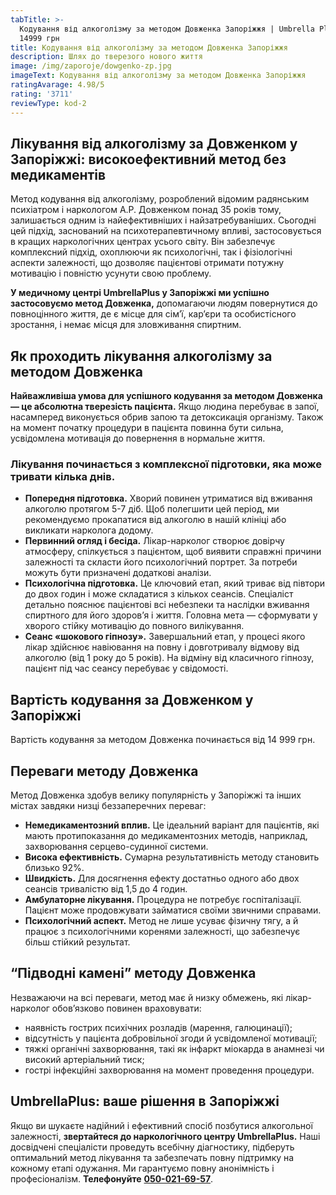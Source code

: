 ```yaml
---
tabTitle: >-
  Кодування від алкоголізму за методом Довженка Запоріжжя | Umbrella Plus | Від
  14999 грн
title: Кодування від алкоголізму за методом Довженка Запоріжжя
description: Шлях до тверезого нового життя
image: /img/zaporoje/dowgenko-zp.jpg
imageText: Кодування від алкоголізму за методом Довженка Запоріжжя
ratingAvarage: 4.98/5
rating: '3711'
reviewType: kod-2
---
```


## Лікування від алкоголізму за Довженком у Запоріжжі: високоефективний метод без медикаментів

Метод кодування від алкоголізму, розроблений відомим радянським психіатром і наркологом А.Р. Довженком понад 35 років тому, залишається одним із найефективніших і найзатребуваніших. Сьогодні цей підхід, заснований на психотерапевтичному впливі, застосовується в кращих наркологічних центрах усього світу. Він забезпечує комплексний підхід, охоплюючи як психологічні, так і фізіологічні аспекти залежності, що дозволяє пацієнтові отримати потужну мотивацію і повністю усунути свою проблему.

**У медичному центрі UmbrellaPlus у Запоріжжі ми успішно застосовуємо метод Довженка,** допомагаючи людям повернутися до повноцінного життя, де є місце для сім’ї, кар’єри та особистісного зростання, і немає місця для зловживання спиртним.

## Як проходить лікування алкоголізму за методом Довженка

**Найважливіша умова для успішного кодування за методом Довженка — це абсолютна тверезість пацієнта.** Якщо людина перебуває в запої, насамперед виконується обрив запою та детоксикація організму. Також на момент початку процедури в пацієнта повинна бути сильна, усвідомлена мотивація до повернення в нормальне життя.

### Лікування починається з комплексної підготовки, яка може тривати кілька днів.

* **Попередня підготовка.** Хворий повинен утриматися від вживання алкоголю протягом 5-7 діб. Щоб полегшити цей період, ми рекомендуємо прокапатися від алкоголю в нашій клініці або викликати нарколога додому.
* **Первинний огляд і бесіда.** Лікар-нарколог створює довірчу атмосферу, спілкується з пацієнтом, щоб виявити справжні причини залежності та скласти його психологічний портрет. За потреби можуть бути призначені додаткові аналізи.
* **Психологічна підготовка.** Це ключовий етап, який триває від півтори до двох годин і може складатися з кількох сеансів. Спеціаліст детально пояснює пацієнтові всі небезпеки та наслідки вживання спиртного для його здоров’я і життя. Головна мета — сформувати у хворого стійку мотивацію до повного вилікування.
* **Сеанс «шокового гіпнозу».** Завершальний етап, у процесі якого лікар здійснює навіювання на повну і довготривалу відмову від алкоголю (від 1 року до 5 років). На відміну від класичного гіпнозу, пацієнт під час сеансу перебуває у свідомості.

## Вартість кодування за Довженком у Запоріжжі

Вартість кодування за методом Довженка починається від 14 999 грн.

## Переваги методу Довженка

Метод Довженка здобув велику популярність у Запоріжжі та інших містах завдяки низці беззаперечних переваг:

* **Немедикаментозний вплив.** Це ідеальний варіант для пацієнтів, які мають протипоказання до медикаментозних методів, наприклад, захворювання серцево-судинної системи.
* **Висока ефективність.** Сумарна результативність методу становить близько 92%.
* **Швидкість.** Для досягнення ефекту достатньо одного або двох сеансів тривалістю від 1,5 до 4 годин.
* **Амбулаторне лікування.** Процедура не потребує госпіталізації. Пацієнт може продовжувати займатися своїми звичними справами.
* **Психологічний аспект.** Метод не лише усуває фізичну тягу, а й працює з психологічними коренями залежності, що забезпечує більш стійкий результат.

## “Підводні камені” методу Довженка

Незважаючи на всі переваги, метод має й низку обмежень, які лікар-нарколог обов’язково повинен враховувати:

* наявність гострих психічних розладів (марення, галюцинації);
* відсутність у пацієнта добровільної згоди й усвідомленої мотивації;
* тяжкі органічні захворювання, такі як інфаркт міокарда в анамнезі чи високий артеріальний тиск;
* гострі інфекційні захворювання на момент проведення процедури.

## UmbrellaPlus: ваше рішення в Запоріжжі

Якщо ви шукаєте надійний і ефективний спосіб позбутися алкогольної залежності, **звертайтеся до наркологічного центру UmbrellaPlus.** Наші досвідчені спеціалісти проведуть всебічну діагностику, підберуть оптимальний метод лікування та забезпечать повну підтримку на кожному етапі одужання. Ми гарантуємо повну анонімність і професіоналізм. **Телефонуйте** **[050-021-69-57](tel:0500216957)**.
